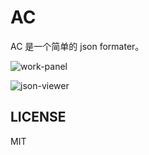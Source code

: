 # AC
AC 是一个简单的 json formater。


![work-panel](http://rawgit.com/wangpin34/ac/master/assets/work-panel.JPG)


![json-viewer](http://rawgit.com/wangpin34/ac/master/assets/json-output.JPG)

## LICENSE
MIT
